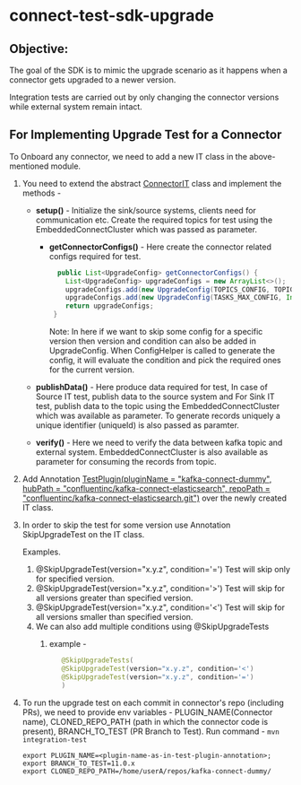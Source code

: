 # connect-test-sdk-upgrade
## Objective:
The goal of the SDK is to mimic the upgrade scenario as it happens when a connector gets upgraded to a newer version.

Integration tests are carried out by only changing the connector versions while external system remain intact.

## For Implementing Upgrade Test for a Connector

To Onboard any connector, we need to add a new IT class in the above-mentioned module.

1. You need to extend the abstract [ConnectorIT](https://github.com/confluentinc/kafka-connect-test-sdk/blob/master/connect-test-sdk-upgrade/src/main/java/io/confluent/connect/test/sdk/upgrade/common/ConnectorIT.java) class and implement the methods -
    - **setup()** - Initialize the sink/source systems, clients need for communication etc.
      Create the required topics for test using the EmbeddedConnectCluster which was passed as parameter.
      - **getConnectorConfigs()** - Here create the connector related configs required for test.
        ```java Example
          public List<UpgradeConfig> getConnectorConfigs() {
            List<UpgradeConfig> upgradeConfigs = new ArrayList<>();
            upgradeConfigs.add(new UpgradeConfig(TOPICS_CONFIG, TOPIC));
            upgradeConfigs.add(new UpgradeConfig(TASKS_MAX_CONFIG, Integer.toString(1), "10.0.3", ">"));
            return upgradeConfigs;
         }
        ```
        Note: In here if we want to skip some config for a specific version then version and condition can also be added in UpgradeConfig. When ConfigHelper is called to generate the config, it will evaluate the condition and pick the required ones for the current version.

    - **publishData()** - Here produce data required for test, In case of Source IT test, publish data to the source system and For Sink IT test, publish data to the topic using the EmbeddedConnectCluster which was available as parameter. To generate records uniquely a unique identifier (uniqueId) is also passed as paramter.
    - **verify()** - Here we need to verify the data between kafka topic and external system. EmbeddedConnectCluster is also available as parameter for consuming the records from topic.
2. Add Annotation [TestPlugin(pluginName = "kafka-connect-dummy", hubPath = "confluentinc/kafka-connect-elasticsearch", repoPath = "confluentinc/kafka-connect-elasticsearch.git")](https://github.com/confluentinc/kafka-connect-test-sdk/blob/master/connect-test-sdk-upgrade/src/main/java/io/confluent/connect/test/sdk/upgrade/annotations/TestPlugin.java) over the newly created IT class.
3. In order to skip the test for some version use Annotation SkipUpgradeTest on the IT class. 
 
    Examples. 
    
   1. @SkipUpgradeTest(version="x.y.z", condition='=') Test will skip only for specified version.
   2. @SkipUpgradeTest(version="x.y.z", condition='>') Test will skip for all versions greater than specified version.
   3. @SkipUpgradeTest(version="x.y.z", condition='<') Test will skip for all versions smaller than specified version.
   4. We can also add multiple conditions using @SkipUpgradeTests
      1. example - 
      
         ```java
            @SkipUpgradeTests(
            @SkipUpgradeTest(version="x.y.z", condition='<')
            @SkipUpgradeTest(version="x.y.z", condition='=')
            )
         ```
4. To run the upgrade test on each commit in connector's repo (including PRs), we need to provide env variables - PLUGIN_NAME(Connector name), CLONED_REPO_PATH (path in which the connector code is present), BRANCH_TO_TEST (PR Branch to Test).
   Run command - `mvn integration-test`
    ```
    export PLUGIN_NAME=<plugin-name-as-in-test-plugin-annotation>;
    export BRANCH_TO_TEST=11.0.x
    export CLONED_REPO_PATH=/home/userA/repos/kafka-connect-dummy/
    ```